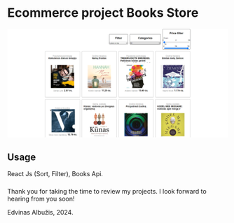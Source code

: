 # Ecommerce project Books Store

![Alt text](public/screen.png "Books filter, sort, api")

## Usage

React Js (Sort, Filter), Books Api.

###

Thank you for taking the time to review my projects. I look forward to hearing from you soon!

Edvinas Albužis, 2024.
